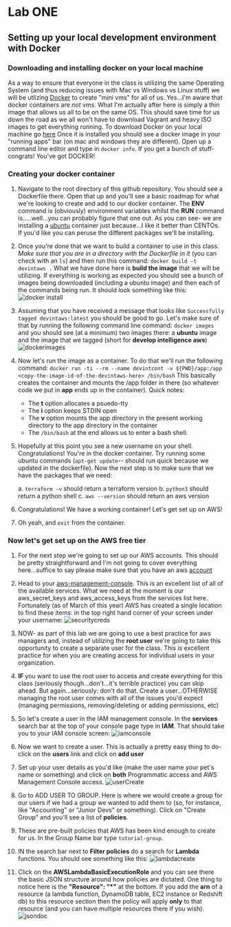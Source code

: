 # Lab ONE

## Setting up your local development environment with Docker

### Downloading and installing docker on your local machine

As a way to ensure that everyone in the class is utilizing the same Operating System (and thus reducing issues with Mac vs Windows vs Linux stuff) we will be utlizing [Docker](https://www.docker.com/) to create "mini vms" for all of us.
Yes...I'm aware that docker containers are *not* vms. What I'm actually after here is simply a thin image that allows us all to be on the same OS. This should save time for us down the road as we all won't have to download Vagrant and heavy ISO images to get everything running.
To download Docker on your local machine go [here](https://www.docker.com/get-started)
Once it is installed you should see a docker image in your "running apps" bar (on mac and windows they are different).
Open up a command line editor and type in `docker info`. If you get a bunch of stuff- congrats! You've got DOCKER!

### Creating your docker container

1. Navigate to the root directory of this github repository. You should see a Dockerfile there. Open that up and you'll see a basic roadmap for what we're looking to create and add to our docker container. The **ENV** command is (obviously) environment variables whilst the **RUN** command is.....well...you can probably figure that one out. As you can see- we are installing a [ubuntu](https://www.ubuntu.com/) container just because...I like it better than CENTOs. If you'd like you can peruse the different packages we'll be installing.

2. Once you're done that we want to build a container to use in this class. _Make sure that you are in a directory with the Dockerfile in it_ (you can check with an `ls`) and then run this command: `docker build -t devintaws .`
What we have done here is **build the image** that we will be utilizing. If everything is working as expected you should see a bunch of images being downloaded (including a ubuntu image) and then each of the commands being run. It should look something like this:
![docker install](./images/imageinstall.png)

3. Assuming that you have received a message that looks like `Successfully tagged devintaws:latest` you should be good to go. Let's make sure of that by running the following command line command: `docker images` and you should see (at a minimum) two images there: a **ubuntu** image and the image that we tagged (short for **develop intelligence aws**)
![dockerimages](./images/imagelist.png)

4. Now let's run the image as a container. To do that we'll run the following command:
`docker run -ti --rm --name devintcont -v ${PWD}/app:/app <copy-the-image-id-of-the-devintaws-here> /bin/bash` This basically creates the container and mounts the /app folder in there (so whatever code we put in **app** ends up in the container). Quick notes:

    * The **t** option allocates a psuedo-tty 
    * The **i** option keeps STDIN open
    * The **v** option mounts the app directory in the present working directory to the app directory in the container
    * The `/bin/bash` at the end allows us to enter a bash shell.

5. Hopefully at this point you see a new username on your shell. Congratulations! You're in the docker container. Try running some ubuntu commands (`apt-get update`-- should run quick because we updated in the dockerfile). Now the next step is to make sure that we have the packages that we need:

    a. `terraform -v` should return a terraform version
    b. `python3` should return a python shell
    c. `aws --version` should return an aws version

6. Congratulations! We have a working container! Let's get set up on AWS! 

7. Oh yeah, and `exit` from the container.

### Now let's get set up on the AWS free tier

1. For the next step we're going to set up our AWS accounts. This should be pretty straightforward and I'm not going to cover everything here...suffice to say please make sure that you have an aws [account](https://portal.aws.amazon.com/billing/signup#/start)

2. Head to your [aws-management-console](https://console.aws.amazon.com). This is an excellent list of all of the available services. What we need at the moment is our aws_secret_keys and aws_access_keys from the services list here. Fortunately (as of March of this year) AWS has created a single location to find these items: in the top right hand corner of your screen under your username:
![securitycreds](./images/securitycreds.png)

3. NOW- as part of this lab we are going to use a best practice for aws managers and, instead of utilizing the **root user** we're going to take this opportunity to create a separate user for the class. This is excellent practice for when you are creating access for individual users in your organization. 

4. **IF** you want to use the root user to access and create everything for this class (seriously though...don't...it's terrible practice) you can skip ahead. 
But again...seriously: don't do that. Create a user...OTHERWISE managing the root user comes with all of the issues you'd expect (managing permissions, removing/deleting or adding permissions, etc)

5. So let's create a user in the IAM management console. In the **services** search bar at the top of your console page type in **IAM**. That should take you to your IAM console screen:
![iamconsole](./images/iamconsole.png)

6. Now we want to create a user. This is actually a pretty easy thing to do- click on the **users** link and click on **add user**

7. Set up your user details as you'd like (make the user name your pet's name or something) and click on **both** Programmatic access and AWS Management Console access.
![userCreate](./images/usercreate.png)

8. Go to ADD USER TO GROUP. Here is where we would create a group for our users if we had a group we wanted to add them to (so, for instance, like "Accounting" or "Junior Devs" or something). Click on "Create Group" and you'll see a list of **policies**.

9. These are pre-built policies that AWS has been kind enough to create for us. In the Group Name bar type `tutorial-group`.

10. IN the search bar next to **Filter policies** do a search for **Lambda** functions. You should see something like this:
![lambdacreate](./images/lambdapolicy.png)

11. Click on the **AWSLambdaBasicExecutionRole** and you can see there the basic JSON structure around how policies are dictated. One thing to notice here is the **"Resource": "*"** at the bottom. If you add the **arn** of a resource (a lambda function, DynamoDB table, EC2 instance or Redshift db) to this resource section then the policy will apply __only__ to that resource (and you can have multiple resources there if you wish):
![jsondoc](./images/iamgroups.png)